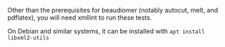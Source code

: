 Other than the prerequisites for beaudiomer (notably autocut, melt,
and pdflatex), you will need xmllint to run these tests.

On Debian and similar systems, it can be installed with `apt install libxml2-utils`

